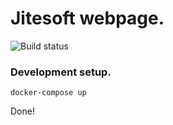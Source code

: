 # Jitesoft webpage.

![Build status](https://tc.jitesoft.com/httpAuth/app/rest/builds/aggregated/strob:(buildType:(project:(id:Web)))/statusIcon.svg)

### Development setup.
```
docker-compose up  
```
Done!

